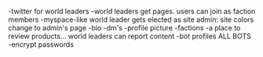 -twitter for world leaders
-world leaders get pages. users can join as faction members
-myspace-like world leader gets elected as site admin: site colors change to admin's page
-bio
-dm's
-profile picture
-factions
-a place to review products... world leaders can report content
-bot profiles ALL BOTS
-encrypt passwords
